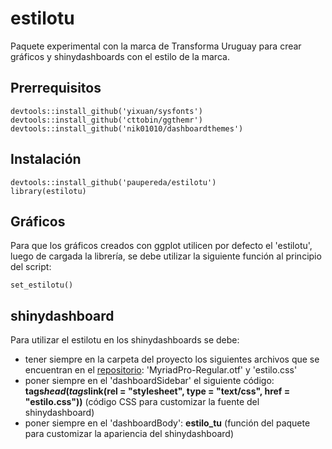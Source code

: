 # estilotu
Paquete experimental con la marca de Transforma Uruguay para crear gráficos y shinydashboards con el estilo de la marca.

## Prerrequisitos

```
devtools::install_github('yixuan/sysfonts')
devtools::install_github('cttobin/ggthemr')
devtools::install_github('nik01010/dashboardthemes')
```

## Instalación

```
devtools::install_github('paupereda/estilotu')
library(estilotu)
```

## Gráficos

Para que los gráficos creados con ggplot utilicen por defecto el 'estilotu', luego de cargada la librería, se debe utilizar la siguiente función al principio del script:

```
set_estilotu()
```

## shinydashboard

Para utilizar el estilotu en los shinydashboards se debe:

 - tener siempre en la carpeta del proyecto los siguientes archivos que se encuentran en el [repositorio](https://github.com/paupereda/estilotu/tree/master/www): 'MyriadPro-Regular.otf' y 'estilo.css'
 - poner siempre en el 'dashboardSidebar' el siguiente código: **tags$head(tags$link(rel = "stylesheet", type = "text/css", href = "estilo.css"))** (código CSS para customizar la fuente del shinydashboard) 
 - poner siempre en el 'dashboardBody': **estilo_tu** (función del paquete para customizar la apariencia del shinydashboard) 

